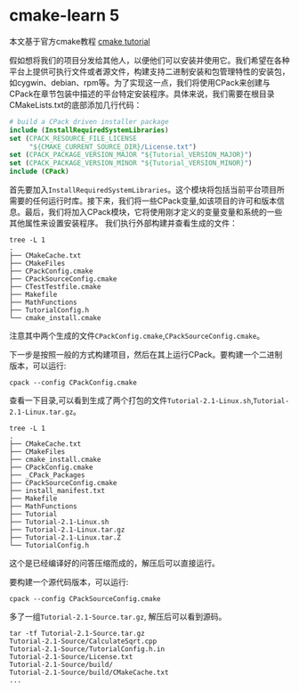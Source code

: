 # cmake-learn 5

本文基于官方cmake教程 [cmake tutorial](https://cmake.org/cmake/help/latest/guide/tutorial/index.html)



假如想将我们的项目分发给其他人，以便他们可以安装并使用它。我们希望在各种平台上提供可执行文件或者源文件，构建支持二进制安装和包管理特性的安装包，如cygwin、debian、rpm等。为了实现这一点，我们将使用CPack来创建与CPack在章节包装中描述的平台特定安装程序。具体来说，我们需要在根目录CMakeLists.txt的底部添加几行代码：

```cmake
# build a CPack driven installer package
include (InstallRequiredSystemLibraries)
set (CPACK_RESOURCE_FILE_LICENSE  
     "${CMAKE_CURRENT_SOURCE_DIR}/License.txt")
set (CPACK_PACKAGE_VERSION_MAJOR "${Tutorial_VERSION_MAJOR}")
set (CPACK_PACKAGE_VERSION_MINOR "${Tutorial_VERSION_MINOR}")
include (CPack)
```

首先要加入`InstallRequiredSystemLibraries`。这个模块将包括当前平台项目所需要的任何运行时库。接下来，我们将一些CPack变量,如该项目的许可和版本信息。最后，我们将加入CPack模块，它将使用刚才定义的变量变量和系统的一些其他属性来设置安装程序。 我们执行外部构建并查看生成的文件：

```shell
tree -L 1
.
├── CMakeCache.txt
├── CMakeFiles
├── CPackConfig.cmake
├── CPackSourceConfig.cmake
├── CTestTestfile.cmake
├── Makefile
├── MathFunctions
├── TutorialConfig.h
└── cmake_install.cmake
```

注意其中两个生成的文件`CPackConfig.cmake`,`CPackSourceConfig.cmake`。

下一步是按照一般的方式构建项目，然后在其上运行CPack。要构建一个二进制版本，可以运行:

```
cpack --config CPackConfig.cmake
```



查看一下目录,可以看到生成了两个打包的文件`Tutorial-2.1-Linux.sh`,`Tutorial-2.1-Linux.tar.gz`。

```
tree -L 1
.
├── CMakeCache.txt
├── CMakeFiles
├── cmake_install.cmake
├── CPackConfig.cmake
├── _CPack_Packages
├── CPackSourceConfig.cmake
├── install_manifest.txt
├── Makefile
├── MathFunctions
├── Tutorial
├── Tutorial-2.1-Linux.sh
├── Tutorial-2.1-Linux.tar.gz
├── Tutorial-2.1-Linux.tar.Z
└── TutorialConfig.h
```

这个是已经编译好的问答压缩而成的，解压后可以直接运行。



要构建一个源代码版本，可以运行:

```
cpack --config CPackSourceConfig.cmake
```

多了一组`Tutorial-2.1-Source.tar.gz`, 解压后可以看到源码。

```shell
tar -tf Tutorial-2.1-Source.tar.gz
Tutorial-2.1-Source/CalculateSqrt.cpp
Tutorial-2.1-Source/TutorialConfig.h.in
Tutorial-2.1-Source/License.txt
Tutorial-2.1-Source/build/
Tutorial-2.1-Source/build/CMakeCache.txt
...
```

